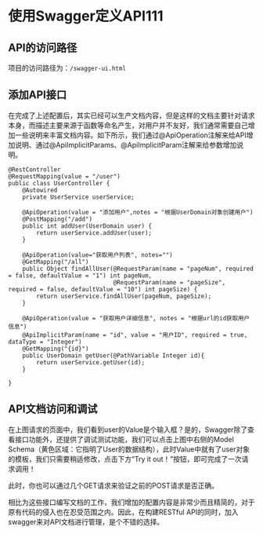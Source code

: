# 使用Swagger定义API111
## API的访问路径
项目的访问路径为：`/swagger-ui.html`
## 添加API接口
在完成了上述配置后，其实已经可以生产文档内容，但是这样的文档主要针对请求本身，而描述主要来源于函数等命名产生，对用户并不友好，我们通常需要自己增加一些说明来丰富文档内容。如下所示，我们通过@ApiOperation注解来给API增加说明、通过@ApiImplicitParams、@ApiImplicitParam注解来给参数增加说明。
```
@RestController
@RequestMapping(value = "/user")
public class UserController {
    @Autowired
    private UserService userService;

    @ApiOperation(value = "添加用户",notes = "根据UserDomain对象创建用户")
    @PostMapping("/add")
    public int addUser(UserDomain user) {
        return userService.addUser(user);
    }

    @ApiOperation(value="获取用户列表", notes="")
    @GetMapping("/all")
    public Object findAllUser(@RequestParam(name = "pageNum", required = false, defaultValue = "1") int pageNum,
                              @RequestParam(name = "pageSize", required = false, defaultValue = "10") int pageSize) {
        return userService.findAllUser(pageNum, pageSize);
    }

    @ApiOperation(value = "获取用户详细信息", notes = "根据url的id获取用户信息")
    @ApiImplicitParam(name = "id", value = "用户ID", required = true, dataType = "Integer")
    @GetMapping("{id}")
    public UserDomain getUser(@PathVariable Integer id){
        return userService.getUser(id);
    }

}
```
## API文档访问和调试
在上图请求的页面中，我们看到user的Value是个输入框？是的，Swagger除了查看接口功能外，还提供了调试测试功能，我们可以点击上图中右侧的Model Schema（黄色区域：它指明了User的数据结构），此时Value中就有了user对象的模板，我们只需要稍适修改，点击下方“Try it out！”按钮，即可完成了一次请求调用！  

此时，你也可以通过几个GET请求来验证之前的POST请求是否正确。
  
相比为这些接口编写文档的工作，我们增加的配置内容是非常少而且精简的，对于原有代码的侵入也在忍受范围之内。因此，在构建RESTful API的同时，加入swagger来对API文档进行管理，是个不错的选择。
